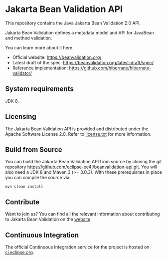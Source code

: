 # Jakarta Bean Validation API

This repository contains the Java Jakarta Bean Validation 2.0 API.

Jakarta Bean Validation defines a metadata model and API for JavaBean and method validation.

You can learn more about it here:
* Official website: <https://beanvalidation.org/>
* Latest draft of the spec: <https://beanvalidation.org/latest-draft/spec/>
* Reference implementation: <https://github.com/hibernate/hibernate-validator/>

## System requirements

JDK 8.

## Licensing

The Jakarta Bean Validation API is provided and distributed under the Apache Software License 2.0.
Refer to [license.txt](https://github.com/eclipse-ee4j/beanvalidation-api/blob/master/license.txt) for more information.

## Build from Source

You can build the Jakarta Bean Validation API from source by cloning the git repository https://github.com/eclipse-ee4j/beanvalidation-api.git.
You will also need a JDK 8 and Maven 3 (>= 3.0.3). With these prerequisites in place you can compile the source via:

    mvn clean install

## Contribute

Want to join us? You can find all the relevant information about contributing to Jakarta Bean Validation on the [website](https://beanvalidation.org/contribute/).

## Continuous Integration

The official Continuous Integration service for the project is hosted on [ci.eclipse.org](https://ci.eclipse.org/bean-validation/).
